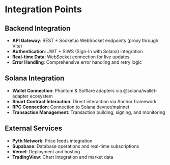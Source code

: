 # Integration Points

## Backend Integration
- **API Gateway**: REST + Socket.io WebSocket endpoints (proxy through Vite)
- **Authentication**: JWT + SIWS (Sign-In with Solana) integration
- **Real-time Data**: WebSocket connection for live updates
- **Error Handling**: Comprehensive error handling and retry logic

## Solana Integration
- **Wallet Connection**: Phantom & Solflare adapters via @solana/wallet-adapter ecosystem
- **Smart Contract Interaction**: Direct interaction via Anchor framework
- **RPC Connection**: Connection to Solana devnet/mainnet
- **Transaction Management**: Transaction building, signing, and monitoring

## External Services
- **Pyth Network**: Price feeds integration
- **Supabase**: Database operations and real-time subscriptions
- **Vercel**: Deployment and hosting
- **TradingView**: Chart integration and market data
